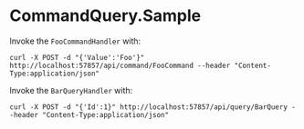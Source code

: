 # CommandQuery.Sample

Invoke the `FooCommandHandler` with:

`curl -X POST -d "{'Value':'Foo'}" http://localhost:57857/api/command/FooCommand --header "Content-Type:application/json"`

Invoke the `BarQueryHandler` with:

`curl -X POST -d "{'Id':1}" http://localhost:57857/api/query/BarQuery --header "Content-Type:application/json"`
